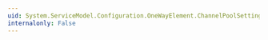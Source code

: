 ```yaml
---
uid: System.ServiceModel.Configuration.OneWayElement.ChannelPoolSettings
internalonly: False
---
```

